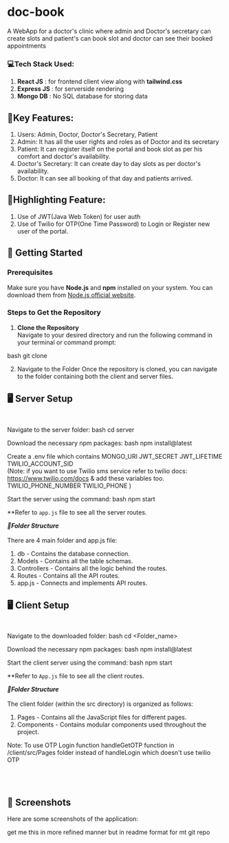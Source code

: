 # doc-book
A WebApp for a doctor's clinic where admin and Doctor's secretary can create slots and patient's can book slot and doctor can see their booked appointments

### 💻Tech Stack Used:
1. **React JS** : for frontend client view along with **tailwind.css**
2. **Express JS** : for serverside rendering
3. **Mongo DB** : No SQL database for storing data

## 🔑Key Features:
1. Users: Admin, Doctor, Doctor's Secretary, Patient
2. Admin: It has all the user rights and roles as of Doctor and its secretary
3. Patient: It can register itself on the portal and book slot as per his comfort and doctor's availability.
4. Doctor's Secretary: It can create day to day slots as per doctor's availability.
5. Doctor: It can see all booking of that day and patients arrived.

## 🌈Highlighting Feature: 
1. Use of JWT(Java Web Token) for user auth
2. Use of Twilio for OTP(One Time Password) to Login or Register new user of the portal.

## 🚀 Getting Started

### Prerequisites

Make sure you have **Node.js** and **npm** installed on your system. You can download them from [Node.js official website](https://nodejs.org/).

### Steps to Get the Repository

1. **Clone the Repository**  
   Navigate to your desired directory and run the following command in your terminal or command prompt:
   
bash
   git clone <repo-url>

2. Navigate to the Folder
Once the repository is cloned, you can navigate to the folder containing both the client and server files.

## **🖥️ Server Setup** </br></br>
Navigate to the server folder:
bash
     cd server
  
Download the necessary npm packages:
bash
      npm install@latest
  
Create a
.env
file which contains
  MONGO_URI
  JWT_SECRET
  JWT_LIFETIME
  TWILIO_ACCOUNT_SID 
  </br>
(Note: if you want to use Twilio sms service refer to twilio docs: https://www.twilio.com/docs & add these variables too.
  TWILIO_PHONE_NUMBER 
  TWILIO_PHONE
)
 
Start the server using the command:
bash
      npm start
  
**Refer to ``app.js`` file to see all the server routes.

  ***📂Folder Structure***</br></br>
  There are 4 main folder and app.js file:
  1. db - Contains the database connection.
  2. Models - Contains all the table schemas.
  3. Controllers - Contains all the logic behind the routes.
  4. Routes - Contains all the API routes.
  5. app.js - Connects and implements API routes.


## **🖥️ Client Setup**</br></br>
Navigate to the downloaded folder:
bash
     cd <Folder_name>
  
Download the necessary npm packages:
bash
      npm install@latest
  
Start the client server using the command:
bash
      npm start
  
**Refer to ``App.js`` file to see all the client routes.

 ***📂Folder Structure***</br></br>
  The client folder (within the src directory) is organized as follows:
  1. Pages - Contains all the JavaScript files for different pages.
  2. Components - Contains modular components used throughout the project.

Note:  To use OTP Login function
handleGetOTP
function in /client/src/Pages folder instead of
handleLogin
which doesn't use twilio OTP

</br></br>
## 📸 Screenshots</br>
Here are some screenshots of the application:



get me this in more refined manner but in readme format for mt git repo
